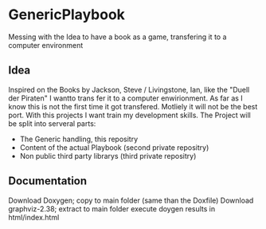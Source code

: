# GenericPlaybook
Messing with the Idea to have a book as a game, transfering it to a computer environment
## Idea
Inspired on the Books by Jackson, Steve / Livingstone, Ian, like the "Duell der Piraten" I wantto trans fer it to a computer enwirionment. As far as I know this is not the first time it got transfered. Motliely it will not be the best port. With this projects I want train my development skills. The Project will be split into serveral parts:
* The Generic handling, this repositry
* Content of the actual Playbook (second private repositry)
* Non public third party librarys (third private repositry)
## Documentation
Download Doxygen; copy to main folder (same than the Doxfile)
Download graphviz-2.38; extract to main folder
execute doygen
results in html/index.html
